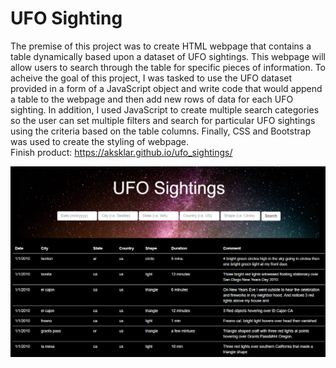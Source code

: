 # UFO Sighting
The premise of this project was to create HTML webpage that contains a table dynamically based upon a dataset of UFO sightings.  This webpage will allow users to search through the table for specific pieces of information.  To acheive the goal of this project, I was tasked to use the UFO dataset provided in a form of a JavaScript object and write code that would append a table to the webpage and then add new rows of data for each UFO sighting.  In addition, I used JavaScript to create multiple search categories so the user can set multiple filters and search for particular UFO sightings using the criteria based on the table columns.  Finally, CSS and Bootstrap was used to create the styling of webpage.<br>
Finish product: https://aksklar.github.io/ufo_sightings/

![](images/ufo.png)

